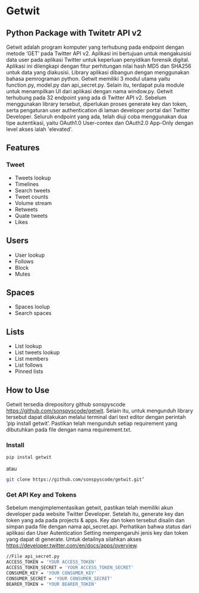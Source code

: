 # Getwit
## Python Package with Twitetr API v2

Getwit adalah program komputer yang terhubung pada endpoint dengan metode ‘GET’ pada Twitter API v2. Aplikasi ini bertujuan untuk mengakuisisi data user pada aplikasi Twitter untuk keperluan penyidikan forensik digital. Aplikasi ini dilengkapi dengan fitur perhitungan nilai hash MD5 dan SHA256 untuk data yang diakusisi. Library aplikasi dibangun dengan menggunakan bahasa pemrograman python. Getwit memiliki 3 modul utama yaitu function.py, model.py dan api_secret.py. Selain itu, terdapat pula module untuk menampilkan UI dari aplikasi dengan nama window.py. Getwit terhubung pada 32 endpoint yang ada di Twitter API v2. Sebelum menggunakan library tersebut, diperlukan proses generate key dan token, serta pengaturan user authentication di laman developer portal dari Twitter Developer. Seluruh endpoint yang ada, telah diuji coba menggunakan dua tipe autentikasi, yaitu OAuth1.0 User-contex dan OAuth2.0 App-Only dengan level akses ialah 'elevated'.

## Features
### Tweet
- Tweets lookup
- Timelines
- Search tweets
- Tweet counts
- Volume stream
- Retweets
- Quate tweets
- Likes

## Users
- User lookup
- Follows
- Block
- Mutes

## Spaces
- Spaces loolup
- Search spaces

## Lists
- List lookup
- List tweets lookup
- List members
- List follows
- Pinned lists

## How to Use

Getwit tersedia direpository github sonspyscode https://github.com/sonspyscode/getwit. Selain itu, untuk mengunduh library tersebut dapat dilakukan melalui terminal dari text editor dengan perintah ‘pip install getwit’. Pastikan telah mengunduh setiap requirement yang dibutuhkan pada file dengan nama requirement.txt.
### Install

```sh
pip instal getwit
```
atau
```sh
git clone https://github.com/sonspyscode/getwit.git’
```
### Get API Key and Tokens
Sebelum mengimplementasikan getwit, pastikan telah memiliki akun developer pada website Twitter Developer. Setelah itu, generate key dan token yang ada pada projects & apps. Key dan token tersebut disalin dan simpan pada file dengan nama api_secret.api. Perhatikan bahwa status dari aplikasi dan User Autentication Setting mempengaruhi jenis key dan token yang dapat di generate. Untuk detailnya silahkan akses https://developer.twitter.com/en/docs/apps/overview.
```sh
//File api_secret.py
ACCESS_TOKEN = 'YOUR ACCESS_TOKEN'
ACCESS_TOKEN_SECRET = 'YOUR ACCESS_TOKEN_SECRET'
CONSUMER_KEY = 'YOUR CONSUMER_KEY'
CONSUMER_SECRET = 'YOUR CONSUMER_SECRET'
BEARER_TOKEN = 'YOUR BEARER_TOKEN'
```
